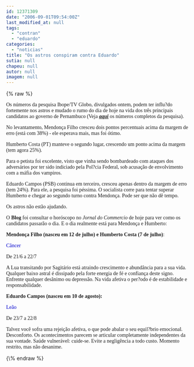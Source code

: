 ```yaml
---
id: 12371309
date: "2006-09-01T09:54:00Z"
last_modified_at: null
tags:
  - "contran"
  - "eduardo"
categories:
  - "noticias"
title: "Os astros conspiram contra Eduardo"
sutia: null
chapeu: null
autor: null
imagem: null
---
```

{\% raw %}
<p><P><FONT face=Verdana>Os números da pesquisa Ibope/TV Globo, divulgados ontem, podem ter influ?do fortemente nos astros e mudado o rumo do dia de hoje na vida dos três principais candidatos ao governo de Pernambuco (Veja <STRONG><EM><U><A href=\"https://jc3.uol.com.br/blogs/jc/2006/08/31/index.php\" target=_blank>aqui</A></U></EM></STRONG> os números completos da pesquisa).</FONT></P></p>
<p><P><FONT face=Verdana>No levantamento, Mendonça Filho cresceu dois pontos percentuais acima da margem de erro (está com 38%) - ele esperava mais, mas foi ótimo.</FONT></P></p>
<p><P><FONT face=Verdana>Humberto Costa (PT) manteve o segundo lugar, crescendo um ponto acima da margem (tem agora 25%). </FONT></P></p>
<p><P><FONT face=Verdana>Para o petista foi excelente, visto que vinha sendo bombardeado com ataques dos adversários por ter sido indiciado pela Pol?cia Federal, sob acusação de envolvimento com a máfia dos vampiros.</FONT></P></p>
<p><P><FONT face=Verdana>Eduardo Campos (PSB) continua em terceiro, cresceu apenas dentro da margem de erro (tem 24%). Para ele, a pesquisa foi péssima. O socialista corre para tentar superar Humberto e chegar ao segundo turno contra Mendonça. Pode ser que não dê tempo.</FONT></P></p>
<p><P><FONT face=Verdana>Os astros não estão ajudando.</FONT></P></p>
<p><P><FONT face=Verdana>O <STRONG>Blog</STRONG> foi consultar o horóscopo no <EM>Jornal do Commercio</EM> de hoje para ver como os candidatos passarão o dia. E o dia realmente está para Mendonça e Humberto:</FONT></P></p>
<p><P><FONT face=Verdana><STRONG>Mendonça Filho (nasceu em 12 de julho) e Humberto Costa (7 de julho)</STRONG>:</FONT></P></p>
<p><P><FONT face=Verdana color=mediumblue>Câncer</FONT></P></p>
<p><P><FONT face=Verdana>De 21/6 a 22/7 </FONT></P></p>
<p><P><FONT face=Verdana>A Lua transitando por Sagitário está atraindo crescimento e abundância para a sua vida. Qualquer baixo astral é dissipado pela forte energia de fé e confiança deste signo. Enfrente qualquer desânimo ou depressão. Na vida afetiva o per?odo é de estabilidade e responsabilidade.</FONT></P></p>
<p><P><FONT face=Verdana><STRONG>Eduardo Campos (nasceu em 10 de agosto):</STRONG></FONT></P></p>
<p><P><FONT face=Verdana color=mediumblue>Leão</FONT></P></p>
<p><P><FONT face=Verdana>De 23/7 a 22/8 </FONT></P></p>
<p><P><FONT face=Verdana>Talvez você sofra uma rejeição afetiva, o que pode abalar o seu equil?brio emocional. Desconforto. Os acontecimentos parecem se articular completamente independentes da sua vontade. Saúde vulnerável: cuide-se. Evite a negligência a todo custo. Momento restrito, mas não desanime.</FONT></P> </p>
{\% endraw %}
